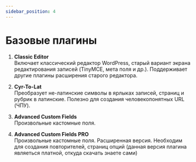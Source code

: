 ```yaml
---
sidebar_position: 4
---
```

# Базовые плагины

1. **Classic Editor** <br/>
Включает классический редактор WordPress, старый вариант экрана редактирования записей (TinyMCE, мета поля и др.). Поддерживает другие плагины расширения старого редактора.

2. **Cyr-To-Lat** <br/>
Преобразует не-латинские символы в ярлыках записей, страниц и рубрик в латинские. Полезно для создания человекопонятных URL (ЧПУ).

3. **Advanced Custom Fields** <br/>
Произвольные кастомные поля.

4. **Advanced Custom Fields PRO** <br/>
Произвольные кастомные поля. Расширенная версия. Необходим для создания повторителей, страниц опций (данная версия плагина являеться платной, откуда скачать знаете сами)